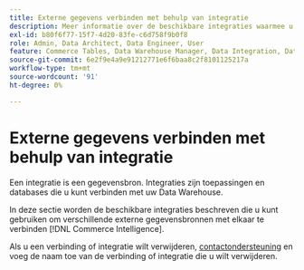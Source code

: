 ```yaml
---
title: Externe gegevens verbinden met behulp van integratie
description: Meer informatie over de beschikbare integraties waarmee u verschillende externe gegevensbronnen kunt verbinden [!DNL Commerce Intelligence].
exl-id: b80f6f77-15f7-4d20-83fe-c6d758f9b0f8
role: Admin, Data Architect, Data Engineer, User
feature: Commerce Tables, Data Warehouse Manager, Data Integration, Data Import/Export
source-git-commit: 6e2f9e4a9e91212771e6f6baa8c2f8101125217a
workflow-type: tm+mt
source-wordcount: '91'
ht-degree: 0%

---
```


# Externe gegevens verbinden met behulp van integratie

Een integratie is een gegevensbron. Integraties zijn toepassingen en databases die u kunt verbinden met uw Data Warehouse.

In deze sectie worden de beschikbare integraties beschreven die u kunt gebruiken om verschillende externe gegevensbronnen met elkaar te verbinden [!DNL Commerce Intelligence].

Als u een verbinding of integratie wilt verwijderen, [contactondersteuning](https://experienceleague.adobe.com/docs/commerce-knowledge-base/kb/troubleshooting/miscellaneous/mbi-service-policies.html) en voeg de naam toe van de verbinding of integratie die u wilt verwijderen.
